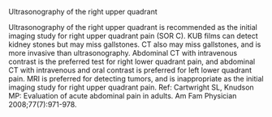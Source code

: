 Ultrasonography of the right upper quadrant

Ultrasonography of the right upper quadrant is recommended as the initial imaging study for right upper quadrant pain (SOR C). KUB films can detect kidney stones but may miss gallstones. CT also may miss gallstones, and is more invasive than ultrasonography. Abdominal CT with intravenous contrast is the preferred test for right lower quadrant pain, and abdominal CT with intravenous and oral contrast is preferred for left lower quadrant pain. MRI is preferred for detecting tumors, and is inappropriate as the initial imaging study for right upper quadrant pain.
Ref: Cartwright SL, Knudson MP: Evaluation of acute abdominal pain in adults. Am Fam Physician 2008;77(7):971-978.